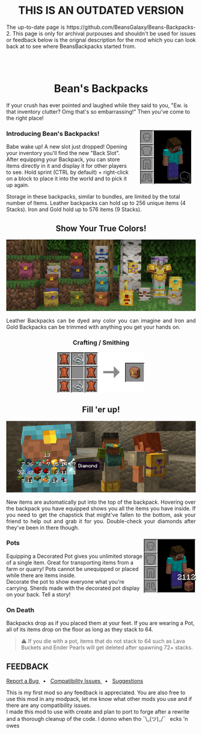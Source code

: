 <h1 align="center">THIS IS AN OUTDATED VERSION </h1>
<p align= "justify">The up-to-date page is https://github.com/BeansGalaxy/Beans-Backpacks-2. This page is only for archival purpouses and shouldn't be used for issues or feedback below is the orignal description for the mod which you can look back at to see where BeansBackpacks started from. </p>

<br>

<br>

<h1 align="center">Bean's Backpacks </h1>

If your crush has ever pointed and laughed while they said to you, "Ew. is that inventory clutter? 
Omg that's so embarrassing!" Then you've come to the right place!

<img align="right" src="assets/images/back_slot.gif" alt="Back Slot" style="margin:10px">
<h3> Introducing Bean's Backpacks!  </h3>

Babe wake up! A new slot just dropped! Opening your inventory you'll find the 
new "Back Slot". After equipping your Backpack, you can store items directly in 
it and display it for other players to see. Hold sprint (CTRL by default) + right-click on a block
to place it into the world and to pick it up again.

Storage in these backpacks, similar to bundles, are limited by the total number
of Items. Leather backpacks can hold up to 256 unique items (4 Stacks). Iron
and Gold hold up to 576 items (9 Stacks).


<h2 align="center">Show Your True Colors! </h2>
<p align="center"><img src="assets/images/decorated_backpacks.png" alt="Decorated Backpacks"></p>

<p align="justify">
Leather Backpacks can be dyed any color you can imagine and Iron and Gold Backpacks
can be trimmed with anything you get your hands on.
</p>

<h3 align="center"> Crafting / Smithing </h3>
<p align="center"><img src="assets/images/recipes.gif" alt="Recipes"></p>

<h2 align="center">Fill 'er up! </h2>
<p align="center"><img src="assets/images/using_backpacks.png" alt="Using Backpacks"></p>

<p align="justify">
New items are automatically put into the top of the backpack. Hovering over the backpack you
have equipped shows you all the items you have inside. If you need to get the chapstick 
that might've fallen to the bottom, ask your friend to help out and grab it for you. 
Double-check your diamonds after they've been in there though.
</p>

<h3> Pots <img align="right" src="assets/images/equipped_pot.png" alt="Equipping Pots"> </h3>

Equipping a Decorated Pot gives you unlimited storage of a single item. Great for 
transporting items from a farm or quarry! Pots cannot be unequipped or placed while 
there are items inside.  <br> 
Decorate the pot to show everyone what you're carrying. Sherds made with the 
decorated pot display on your back. Tell a story!

<h3> On Death</h3>

Backpacks drop as if you placed them at your feet.
If you are wearing a Pot, all of its items drop on the floor as long as they 
stack to 64.

>⚠️ If you die with a pot, items that do not stack to 64 such as Lava Buckets and Ender Pearls will get deleted after spawning 72+ stacks.


<h2> FEEDBACK </h2>
<a href="https://github.com/BeansGalaxy/beansbackpacks/labels/bug">Report a Bug </a>
&nbsp; • &nbsp;
<a href="https://github.com/BeansGalaxy/beansbackpacks/labels/compatibility">Compatibility Issues </a>
&nbsp; • &nbsp;
<a href="https://github.com/BeansGalaxy/beansbackpacks/labels/enhancement">Suggestions </a>

This is my first mod so any feedback is appreciated. You are also free to use this mod 
in any modpack, let me know what other mods you use and if there are any compatibility issues. <br>
I made this mod to use with create and plan to port to forge after a rewrite and a thorough 
cleanup of the code. I donno when tho ¯\\\_(ツ)_/¯ &nbsp; ecks 'n owes
&nbsp;







